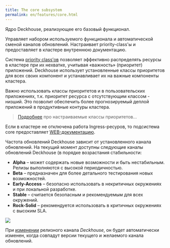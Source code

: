 ```yaml
---
title: The core subsystem
permalink: en/features/core.html
---
```


Ядро Deckhouse, реализующее его базовый функционал.

Управляет набором используемого функционала и автоматической сменой каналов обновлений. Настраивает priority-class'ы и предоставляет в кластере внутреннюю документацию.

Система [priority class’ов](https://kubernetes.io/docs/concepts/configuration/pod-priority-preemption/#priorityclass) позволяет эффективно распределять ресурсы в кластере при их нехватке, учитывая «важность» (приоритет) приложений. Deckhouse использует установленные классы приоритетов для всех своих компонент и устанавливает их на важные компоненты кластера.

Важно использовать классы приоритетов и в пользовательских приложениях, т.к. приоритет ресурса с отсутствующим классом - низший. Это позволит обеспечить более прогнозируемый деплой приложений в продуктивные контуры кластера.

> [Подробнее](/modules/010-priority-class/) про настраиваемые классы приоритетов...

Если в кластере не отключена работа Ingress-ресуров, то подсистема core предоставляет [WEB-документацию](/features/core-faq.html#как-найти-документацию-по-установленной-у-меня-версии).

Частота обновлений Deckhouse зависит от установленного канала обновлений.
На текущий момент доступны следующие каналы обновлений Deckhouse (в порядке возрастания стабильности:
- **Alpha** – может содержать новые возможности и быть нестабильным. Релизы выполняются с высокой периодичностью.
- **Beta** – предназначен для более детального тестирования новых возможностей. 
- **Early-Access** – безопасно использовать в некритичных окружениях и при локальной разработке.
- **Stable** – считается безопасным и рекомендуемым для всех окружений. 
- **Rock-Solid** – рекомендуется использовать в критичных окружениях с высоким SLA.

![](/images/release-channels.png)

При [изменении](/modules/020-deckhouse/configuration.html) релизного канала *Deckhouse*, он будет автоматически изменен, когда совпадут версии текущего и желаемого канала обновлений.
